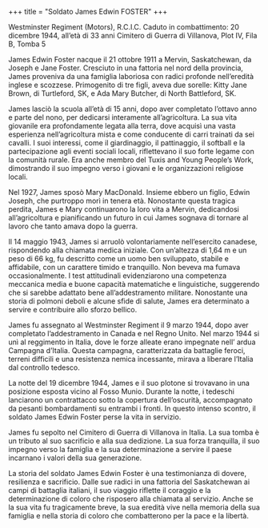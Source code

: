 +++
title = "Soldato James Edwin FOSTER"
+++

Westminster Regiment (Motors), R.C.I.C.
Caduto in combattimento: 20 dicembre 1944, all’età di 33 anni
Cimitero di Guerra di Villanova, Plot IV, Fila B, Tomba 5

James Edwin Foster nacque il 21 ottobre 1911 a Mervin, Saskatchewan, da Joseph e Jane Foster. Cresciuto in una fattoria nel nord della provincia, James proveniva da una famiglia laboriosa con radici profonde nell’eredità inglese e scozzese. Primogenito di tre figli, aveva due sorelle: Kitty Jane Brown, di Turtleford, SK, e Ada Mary Butcher, di North Battleford, SK.

James lasciò la scuola all’età di 15 anni, dopo aver completato l’ottavo anno e parte del nono, per dedicarsi interamente all’agricoltura. La sua vita giovanile era profondamente legata alla terra, dove acquisì una vasta esperienza nell’agricoltura mista e come conducente di carri trainati da sei cavalli.
I suoi interessi, come il giardinaggio, il pattinaggio, il softball e la partecipazione agli eventi sociali locali, riflettevano il suo forte legame con la comunità rurale. Era anche membro del Tuxis and Young People’s Work, dimostrando il suo impegno verso i giovani e le organizzazioni religiose locali.

Nel 1927, James sposò Mary MacDonald. Insieme ebbero un figlio, Edwin Joseph, che purtroppo morì in tenera età. Nonostante questa tragica perdita, James e Mary continuarono la loro vita a Mervin, dedicandosi all’agricoltura e pianificando un futuro in cui James sognava di tornare al lavoro che tanto amava dopo la guerra.

Il 14 maggio 1943, James si arruolò volontariamente nell’esercito canadese, rispondendo alla chiamata medica iniziale. Con un’altezza di 1,64 m e un peso di 66 kg, fu descritto come un uomo ben sviluppato, stabile e affidabile, con un carattere timido e tranquillo. Non beveva ma fumava occasionalmente.
I test attitudinali evidenziarono una competenza meccanica media e buone capacità matematiche e linguistiche, suggerendo che si sarebbe adattato bene all’addestramento militare. Nonostante una storia di polmoni deboli e alcune sfide di salute, James era determinato a servire e contribuire allo sforzo bellico.

James fu assegnato al Westminster Regiment il 9 marzo 1944, dopo aver completato l’addestramento in Canada e nel Regno Unito. Nel marzo 1944 si unì al reggimento in Italia, dove le forze alleate erano impegnate nell’ ardua Campagna d’Italia. Questa campagna, caratterizzata da battaglie feroci, terreni difficili e una resistenza nemica incessante, mirava a liberare l’Italia dal controllo tedesco.

La notte del 19 dicembre 1944, James e il suo plotone si trovavano in una posizione esposta vicino al Fosso Munio. Durante la notte, i tedeschi lanciarono un contrattacco sotto la copertura dell’oscurità, accompagnato da pesanti bombardamenti su entrambi i fronti. In questo intenso scontro, il soldato James Edwin Foster perse la vita in servizio.

James fu sepolto nel Cimitero di Guerra di Villanova in Italia. La sua tomba è un tributo al suo sacrificio e alla sua dedizione. La sua forza tranquilla, il suo impegno verso la famiglia e la sua determinazione a servire il paese incarnano i valori della sua generazione.

La storia del soldato James Edwin Foster è una testimonianza di dovere, resilienza e sacrificio. Dalle sue radici in una fattoria del Saskatchewan ai campi di battaglia italiani, il suo viaggio riflette il coraggio e la determinazione di coloro che risposero alla chiamata al servizio. 
Anche se la sua vita fu tragicamente breve, la sua eredità vive nella memoria della sua famiglia e nella storia di coloro che combatterono per la pace e la libertà.
